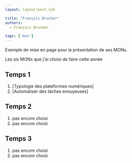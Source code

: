 ```yaml
---
layout: layout/post.njk

title: "François Brucker"
authors:
  - François Brucker

tags: ['mon']
---
```


<!-- début résumé -->

Exemple de mise en page pour la présentation de ses MONs.

<!-- fin résumé -->

Les six MONs que j'ai choisi de faire cette année

## Temps 1

1. [Typologie des plateformes numériques]
2. [Automatiser des tâches ennuyeuses]

## Temps 2

1. pas encore choisi
2. pas encore choisi

## Temps 3

1. pas encore choisi
2. pas encore choisi
